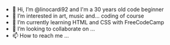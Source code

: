 - 👋 Hi, I’m @linocardi92 and I'm a 30 years old code beginner
- 👀 I’m interested in art, music and... coding of course
- 🌱 I’m currently learning HTML and CSS with FreeCodeCamp
- 💞️ I’m looking to collaborate on ...
- 📫 How to reach me ...

<!---
linocardi92/linocardi92 is a ✨ special ✨ repository because its `README.md` (this file) appears on your GitHub profile.
You can click the Preview link to take a look at your changes.
--->
